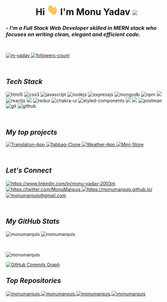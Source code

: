 <img style="position: relative;" src="https://jusmarktech.com/public/a/images/pages/web_development.gif" alt="">
<!--  <img src="https://github.com/matyo91/matyo91/raw/main/assets/github.gif" alt="Hi, I'm Monu 👋 I'm a 🚀 Indian Full stack web developer 🚀 I ❤️ Happy Hardcore ❤️"> -->
<h1 align="center">
    Hi
    <img src="https://raw.githubusercontent.com/ABSphreak/ABSphreak/master/gifs/Hi.gif" width="35">
    I'm Monu Yadav
    <img src="https://camo.githubusercontent.com/d3359cb00ab0b5ed8f2e1fe3fceb4fbaf3b614340f8c0db99c17b9f50b351770/68747470733a2f2f656d6f6a69732e736c61636b6d6f6a69732e636f6d2f656d6f6a69732f696d616765732f313533313834393433302f343234362f626c6f622d73756e676c61737365732e6769663f31353331383439343330" width="35">
</h1>



<!----------------------------------- About Section ------------------------------------>

<h3>
    <i>- I'm a Full Stack Web Developer skilled in MERN stack who focuses on writing clean, elegant and efficient code.</i>
</h3>

<!-- <h3>
    <i>- Currently working at Kyndryl as a Full Stack Developer</i>
</h3> -->
<br>



<!----------------------------------- Profile View Section ------------------------------------>

<p align="left">
    <a href="https://github.com/monumarquis">
        <img src="https://komarev.com/ghpvc/?username=monumarquis&label=Profile%20views&color=0e75b6&style=flat" alt="m-yadav" />
    </a>
    <a href="https://github.com/monumarquis?tab=followers">
        <img src="https://img.shields.io/github/followers/monumarquis?label=Followers&style=social" alt="followers-count">
    </a>
</p>
<br>



<!----------------------------------- Tech Stack Section ------------------------------------>

<h2><i>Tech Stack</i></h2>

<p>
    <img src="https://img.shields.io/badge/HTML5-E34F26?style=for-the-badge&logo=html5&logoColor=white" alt="html5" />
    <img src="https://img.shields.io/badge/CSS3-1572B6?style=for-the-badge&logo=css3&logoColor=white" alt="css3" />
<!--     <img src="https://img.shields.io/badge/Bootstrap-563D7C?style=for-the-badge&logo=bootstrap&logoColor=white" alt="bootstrap" /> -->
<!--     <img src="https://img.shields.io/badge/Tailwind_CSS-38B2AC?style=for-the-badge&logo=tailwind-css&logoColor=white" alt="tailwind" /> -->
    <img src="https://img.shields.io/badge/JavaScript-323330?style=for-the-badge&logo=javascript&logoColor=F7DF1E" alt="javascript" />
    <img src="https://img.shields.io/badge/Node.js-339933?style=for-the-badge&logo=nodedotjs&logoColor=white" alt="nodejs" />
    <img src="https://img.shields.io/badge/Express.js-000000?style=for-the-badge&logo=express&logoColor=white" alt="expressjs" />
    <img src="https://img.shields.io/badge/MongoDB-4EA94B?style=for-the-badge&logo=mongodb&logoColor=white" alt="mongodb" />
    <img src="https://img.shields.io/badge/npm-CB3837?style=for-the-badge&logo=npm&logoColor=white" alt="npm" />
    <img src="https://img.shields.io/badge/typescript-%23007ACC.svg?style=for-the-badge&logo=typescript&logoColor=white" />
    <img src="https://img.shields.io/badge/React-20232A?style=for-the-badge&logo=react&logoColor=61DAFB" alt="reactjs" />
    <img src="https://img.shields.io/badge/React_Router-CA4245?style=for-the-badge&logo=react-router&logoColor=white" />
    <img src="https://img.shields.io/badge/Redux-593D88?style=for-the-badge&logo=redux&logoColor=white" alt="redux" />
    <img src="https://img.shields.io/badge/Chakra%20UI-3bc7bd?style=for-the-badge&logo=chakraui&logoColor=white" alt="chakra-ui" />
    <img src="https://img.shields.io/badge/styled--components-DB7093?style=for-the-badge&logo=styled-components&logoColor=white" alt="styled-components" />
    <img src="https://img.shields.io/badge/Vercel-000000?style=for-the-badge&logo=Vercel&logoColor=white" />
    <img src="https://img.shields.io/badge/netlify-%23000000.svg?style=for-the-badge&logo=netlify&logoColor=#00C7B7" />
    <img src="https://img.shields.io/badge/Postman-FF6C37?style=for-the-badge&logo=Postman&logoColor=white" alt="postman" />
    <img src="https://img.shields.io/badge/Git-f44d27?style=for-the-badge&logo=git&logoColor=white" alt="git" />
    <img src="https://img.shields.io/badge/GitHub-100000?style=for-the-badge&logo=github&logoColor=white" alt="github" />
</p>
<br>



<!----------------------------------- Project Section ------------------------------------>

<h2><i>My top projects</i></h2>


<p align="left">
     <a href="https://github.com/monumarquis/emailChimp-Clone" target="blank">
        <img src="https://img.shields.io/static/v1?style=for-the-badge&message=Store App&color=840010&logo=Signal&logoColor=FFFFFF&label=" alt="Translation-App" />
    </a>
     <a href="https://github.com/monumarquis/fabbag-Clone" target="blank">
        <img src="https://img.shields.io/static/v1?style=for-the-badge&message=fabbag-Clone&color=000000&logo=Nike&logoColor=FFFFFF&label=" alt="fabbag-Clone" />
    </a>
     <a href="https://github.com/monumarquis/mine-youtube" target="blank">
        <img src="https://img.shields.io/static/v1?style=for-the-badge&message=Mini-Youtube&color=FD3A5C&logo=hotjar&logoColor=FFFFFF&label=" alt="Weather-App" />
    </a>
    <a href="https://github.com/shivshankar0965/dusty-jewel-3645" target="blank">
        <img src="https://img.shields.io/static/v1?style=for-the-badge&message=Booking Store-Clone&color=1BB91F&logo=tmux&logoColor=FFFFFF&label=" alt="Mini-Store" />
    </a>
</p>
<br>


 <!---
    <a href="https://github.com/m-sehrawat/Facebook-Clone" target="blank">
        <img src="https://img.shields.io/static/v1?style=for-the-badge&message=Facebook Cone&color=1a78f4&logo=facebook&logoColor=FFFFFF&label=" alt="Facebook-Clone" />
    </a>
    <a href="https://github.com/m-sehrawat/Food-Store" target="blank">
        <img src="https://img.shields.io/static/v1?style=for-the-badge&message=Food Store&color=7A1FA2&logo=foodpanda&logoColor=FFFFFF&label=" alt="Adidas-Clone" />
    </a>
    <a href="https://github.com/m-sehrawat/Lybrate-Website-Clone-Version-2.0" target="blank">
        <img src="https://img.shields.io/static/v1?style=for-the-badge&message=Lybrate Clone&color=E60012&logo=stadia&logoColor=FFFFFF&label=" alt="Lybrate-Clone" />
    </a>
    <a href="https://github.com/m-sehrawat/Adidas-Clone" target="blank">
        <img src="https://img.shields.io/static/v1?style=for-the-badge&message=Adidas Clone&color=000000&logo=Adidas&logoColor=FFFFFF&label=" alt="Adidas-Clone" />
    </a> -->
<!----------------------------------- Social Media Links Section ------------------------------------>

<h2><i>Let's Connect</i></h2>


<p align="left">
    <a href="https://www.linkedin.com/in/monu-yadav-2003m" target="blank">
        <img align="center" src="https://img.shields.io/badge/LinkedIn-0077B5?style=for-the-badge&logo=linkedin&logoColor=white" alt="https://www.linkedin.com/in/monu-yadav-2003m" />
    </a>
    <a href="https://twitter.com/MonuMarquis" target="blank">
        <img align="center" src="https://img.shields.io/badge/Twitter-1DA1F2?style=for-the-badge&logo=twitter&logoColor=white" alt="https://twitter.com/MonuMarquis" />
    </a>
    <a href="https://monumarquis.github.io/" target="blank">
        <img align="center" src="https://img.shields.io/badge/Portfolio-18A303?style=for-the-badge&logo=ionic&logoColor=white" alt="https://monumarquis.github.io/" />
    </a>
    <a  href="mailto:monumarquis@gmail.com" target="blank">
        <img align="center" src="https://img.shields.io/badge/Gmail-D14836?style=for-the-badge&logo=gmail&logoColor=white" alt="monumarquis@gmail.com" />
    </a>
</p>
<br>



<!----------------------------------- GitHub Stats Section ------------------------------------>

<h2><i>My GitHub Stats</i></h2>

<p>
    <img align="center" src="https://github-readme-stats.vercel.app/api/top-langs/?username=monumarquis&layout=compact&show_icons=true&theme=radical" alt="monumarquis" height="139" />
    <img align="center" src="https://github-readme-stats.vercel.app/api?username=monumarquis&show_icons=true&theme=radical" alt="monumarquis" height="139" />
</p>
<br>
<p><img align="center" src="https://github-readme-streak-stats.herokuapp.com/?user=monumarquis&show_icons=true&locale=en&theme=radical" alt="monumarquis" /></p>
<a href="http://www.github.com/monumarquis">
  <img src="https://github-readme-activity-graph.cyclic.app/graph?username=monumarquis&point=f007d8&line=f0cd07&area_color=310938&theme=react-dark" alt="GitHub Commits Graph" />
</a>


<!----------------------------------- Top Repository Section ------------------------------------>

<h2><i>Top Repositories</i></h2>


<p>
    <a href="https://github.com/monumarquis/Fabbag-Clone">
        <img align="center" src="https://github-readme-stats.vercel.app/api/pin/?username=monumarquis&repo=Fabbag-Clone&border_radius=0&theme=radical" alt="monumarquis" />
    </a>
    <a href="https://github.com/shivshankar0965/dusty-jewel-3645">
        <img align="center" src="https://github-readme-stats.vercel.app/api/pin/?username=shivshankar0965&repo=dusty-jewel-3645&border_radius=0&theme=radical" alt="monumarquis" />
    </a>
    <a href="https://github.com/monumarquis/mine-youtube">
        <img align="center" src="https://github-readme-stats.vercel.app/api/pin/?username=monumarquis&repo=mine-youtube&border_radius=0&theme=radical" alt="monumarquis" />
    </a>
     <a href="https://github.com/monumarquis/emailChimp-Clone">
        <img align="center" src="https://github-readme-stats.vercel.app/api/pin/?username=monumarquis&repo=emailChimp-Clone&border_radius=0&theme=radical" alt="monumarquis" />
    </a>
  
<!--      <a href="https://github.com/m-sehrawat/Facebook-Clone">
        <img align="center" src="https://github-readme-stats.vercel.app/api/pin/?username=m-sehrawat&repo=Facebook-Clone&locale=en&border_radius=0&theme=dark" alt="m-sehrawat" />
    </a>
    <a href="https://github.com/m-sehrawat/Lybrate-Website-Clone-Version-2.0">
        <img align="center" src="https://github-readme-stats.vercel.app/api/pin/?username=m-sehrawat&repo=Lybrate-Website-Clone-Version-2.0&locale=en&border_radius=0&theme=dark" alt="m-sehrawat" />
    </a>
    <a href="https://github.com/m-sehrawat/Food-Store">
        <img align="center" src="https://github-readme-stats.vercel.app/api/pin/?username=m-sehrawat&repo=Food-Store&locale=en&border_radius=0&theme=dark" alt="m-sehrawat" />
    </a>
    <a href="https://github.com/m-sehrawat/Adidas-Clone">
        <img align="center" src="https://github-readme-stats.vercel.app/api/pin/?username=m-sehrawat&repo=Adidas-Clone&locale=en&border_radius=0&theme=dark" alt="m-sehrawat" />
    </a> -->
    
</p>
